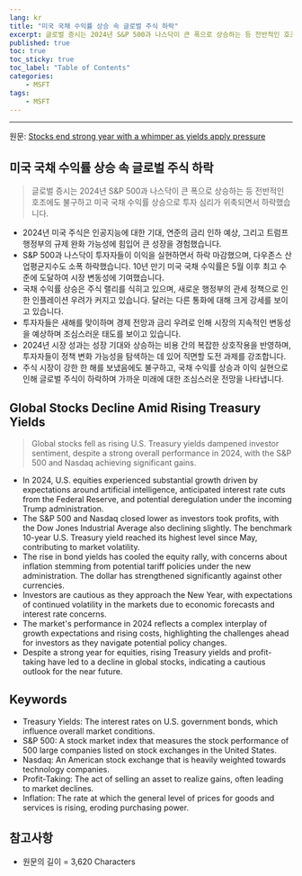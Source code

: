 ```yaml
---
lang: kr
title: "미국 국채 수익률 상승 속 글로벌 주식 하락"
excerpt: 글로벌 증시는 2024년 S&P 500과 나스닥이 큰 폭으로 상승하는 등 전반적인 호조에도 불구하고 미국 국채 수익률 상승으로 투자 심리가 위축되면서 하락했습니다.
published: true
toc: true
toc_sticky: true
toc_label: "Table of Contents"
categories:
    - MSFT
tags:
    - MSFT
---
```


---

  원문: [Stocks end strong year with a whimper as yields apply pressure](https://www.investing.com/news/economy-news/asian-stocks-dollar-hold-their-own-to-close-out-strong-2024-3792202)

## 미국 국채 수익률 상승 속 글로벌 주식 하락

> 글로벌 증시는 2024년 S&P 500과 나스닥이 큰 폭으로 상승하는 등 전반적인 호조에도 불구하고 미국 국채 수익률 상승으로 투자 심리가 위축되면서 하락했습니다.


- 2024년 미국 주식은 인공지능에 대한 기대, 연준의 금리 인하 예상, 그리고 트럼프 행정부의 규제 완화 가능성에 힘입어 큰 성장을 경험했습니다.
- S&P 500과 나스닥이 투자자들이 이익을 실현하면서 하락 마감했으며, 다우존스 산업평균지수도 소폭 하락했습니다. 10년 만기 미국 국채 수익률은 5월 이후 최고 수준에 도달하여 시장 변동성에 기여했습니다.
- 국채 수익률 상승은 주식 랠리를 식히고 있으며, 새로운 행정부의 관세 정책으로 인한 인플레이션 우려가 커지고 있습니다. 달러는 다른 통화에 대해 크게 강세를 보이고 있습니다.
- 투자자들은 새해를 맞이하며 경제 전망과 금리 우려로 인해 시장의 지속적인 변동성을 예상하며 조심스러운 태도를 보이고 있습니다.
- 2024년 시장 성과는 성장 기대와 상승하는 비용 간의 복잡한 상호작용을 반영하며, 투자자들이 정책 변화 가능성을 탐색하는 데 있어 직면할 도전 과제를 강조합니다.
- 주식 시장이 강한 한 해를 보냈음에도 불구하고, 국채 수익률 상승과 이익 실현으로 인해 글로벌 주식이 하락하며 가까운 미래에 대한 조심스러운 전망을 나타냅니다.

## Global Stocks Decline Amid Rising Treasury Yields

> Global stocks fell as rising U.S. Treasury yields dampened investor sentiment, despite a strong overall performance in 2024, with the S&P 500 and Nasdaq achieving significant gains.


- In 2024, U.S. equities experienced substantial growth driven by expectations around artificial intelligence, anticipated interest rate cuts from the Federal Reserve, and potential deregulation under the incoming Trump administration.
- The S&P 500 and Nasdaq closed lower as investors took profits, with the Dow Jones Industrial Average also declining slightly. The benchmark 10-year U.S. Treasury yield reached its highest level since May, contributing to market volatility.
- The rise in bond yields has cooled the equity rally, with concerns about inflation stemming from potential tariff policies under the new administration. The dollar has strengthened significantly against other currencies.
- Investors are cautious as they approach the New Year, with expectations of continued volatility in the markets due to economic forecasts and interest rate concerns.
- The market's performance in 2024 reflects a complex interplay of growth expectations and rising costs, highlighting the challenges ahead for investors as they navigate potential policy changes.
- Despite a strong year for equities, rising Treasury yields and profit-taking have led to a decline in global stocks, indicating a cautious outlook for the near future.

## Keywords

- Treasury Yields: The interest rates on U.S. government bonds, which influence overall market conditions.
- S&P 500: A stock market index that measures the stock performance of 500 large companies listed on stock exchanges in the United States.
- Nasdaq: An American stock exchange that is heavily weighted towards technology companies.
- Profit-Taking: The act of selling an asset to realize gains, often leading to market declines.
- Inflation: The rate at which the general level of prices for goods and services is rising, eroding purchasing power.

## 참고사항

- 원문의 길이 = 3,620 Characters

